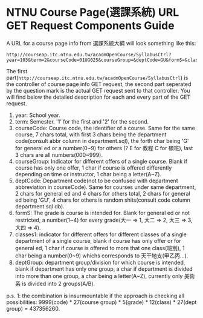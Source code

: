 # NTNU Course Page(選課系統) URL GET Request Components Guide

A URL for a course page info from 選課系統大綱 will look something like this:
```
http://courseap.itc.ntnu.edu.tw/acadmOpenCourse/SyllabusCtrl?year=103&term=2&courseCode=01UG025&courseGroup=&deptCode=GU&formS=&classes1=&deptGroup
```
The first part(`http://courseap.itc.ntnu.edu.tw/acadmOpenCourse/SyllabusCtrl`) is the controller of course page info GET request, the second part seperated by the question mark is the actual GET request sent to that controller.
You will find below the detailed description for each and every part of the GET request.

1. year: School year.
2. term: Semester. '1' for the first and '2' for the second.
3. courseCode: Course code, the identifier of a course. Same for the same course, 7 chars total, with first 3 chars being the department code(consult abbr column in department.sql), the forth char being 'G' for general ed or a number(0~9) for others (? E for 教程 C for 碩班), last 3 chars are all numbers(000~999).
4. courseGroup: Indicator for different offers of a single course. Blank if course has only one offer, 1 char if course is offered differently depending on time or instructor, 1 char being a letter(A~Z).
5. deptCode: Department code(not to be confused with department abbreviation in courseCode). Same for courses under same department, 2 chars for general ed and 4 chars for others total, 2 chars for general ed being 'GU', 4 chars for others is random shits(consult code column department.sql db).
6. formS: The grade is course is intended for. Blank for general ed or not restricted, a number(1~4) for every grade(大一 => 1, 大二 => 2, 大三 => 3, 大四 => 4).
7. classes1: indicator for different offers for different classes of a single department of a single course, blank if course has only offer or for general ed, 1 char if course is offered to more that one class(班別), 1 char being a number(0~9) whichs corresponds to 天干地支(甲乙丙...).
8. deptGroup: department group/division for which course is intended, blank if department has only one group, a char if department is divided into more than one group, a char being a letter(A~Z), currently only 美術系 is divided into 2 groups(A/B).

p.s. 1: the combination is insurmountable if the approach is checking all possibilities: 9999(code) * 27(course group) * 5(grade) * 12(class) * 27(dept group) = 437356260.
